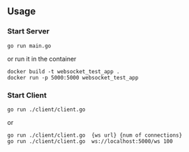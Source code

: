 ## Usage

### Start Server
```
go run main.go
```
or run it in the container
```
docker build -t websocket_test_app .
docker run -p 5000:5000 websocket_test_app
```
### Start Client
```
go run ./client/client.go 
```
or
```
go run ./client/client.go  {ws url} {num of connections}
go run ./client/client.go  ws://localhost:5000/ws 100
```
